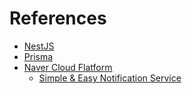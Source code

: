 # References

- [NestJS](https://nestjs.com)
- [Prisma](https://www.prisma.io)
- [Naver Cloud Flatform](https://www.ncloud.com)
  - [Simple & Easy Notification Service](https://www.ncloud.com/product/applicationService/sens)
